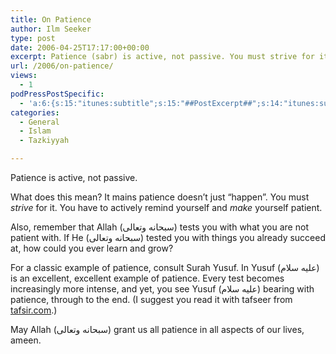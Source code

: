```yaml
---
title: On Patience
author: Ilm Seeker
type: post
date: 2006-04-25T17:17:00+00:00
excerpt: Patience (sabr) is active, not passive. You must strive for it, actively remind yourself, and make yourself patient. Consult the story of Prophet Yusuf.
url: /2006/on-patience/
views:
  - 1
podPressPostSpecific:
  - 'a:6:{s:15:"itunes:subtitle";s:15:"##PostExcerpt##";s:14:"itunes:summary";s:15:"##PostExcerpt##";s:15:"itunes:keywords";s:17:"##WordPressCats##";s:13:"itunes:author";s:10:"##Global##";s:15:"itunes:explicit";s:2:"No";s:12:"itunes:block";s:2:"No";}'
categories:
  - General
  - Islam
  - Tazkiyyah

---
```

<p class="gem">
  Patience is active, not passive.
</p>

What does this mean? It mains patience doesn&#8217;t just &#8220;happen&#8221;. You must _strive_ for it. You have to actively remind yourself and _make_ yourself patient.

Also, remember that <span class="gem">Allah </span>(سبحانه وتعالى) <span class="gem">tests you with what you are not patient with</span>. If He <span class="gem" />(سبحانه وتعالى) <span class="gem"></span>tested you with things you already succeed at, how could you ever learn and grow?

For a classic example of patience, consult Surah Yusuf. In Yusuf (عليه سلام) is an excellent, excellent example of patience. Every test becomes increasingly more intense, and yet, you see Yusuf (عليه سلام) bearing with patience, through to the end. (I suggest you read it with tafseer from [tafsir.com][1].)

May Allah (سبحانه وتعالى) grant us all patience in all aspects of our lives, ameen.

 [1]: http://www.tafsir.com